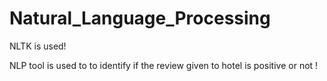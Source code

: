# Natural_Language_Processing
NLTK is used!

NLP tool is used to to identify if the review given to hotel is positive or not !
